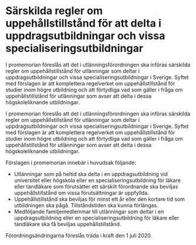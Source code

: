 # Särskilda regler om uppehållstillstånd för att delta i uppdragsutbildningar och vissa specialiseringsutbildningar

I promemorian föreslås att det i utlänningsförordningen ska införas särskilda regler om uppehållstillstånd för utlänningar som deltar i uppdragsutbildningar och vissa specialiseringsutbildningar i Sverige. Syftet med förslagen är att komplettera regelverket om uppehållstillstånd för studier inom högre utbildning och att förtydliga vad som gäller i fråga om uppehållstillstånd för utlänningar som avser att delta i dessa högskoleliknande utbildningar.

I promemorian föreslås att det i utlänningsförordningen ska införas särskilda regler om uppehållstillstånd för utlänningar som deltar i uppdragsutbildningar och vissa specialiseringsutbildningar i Sverige. Syftet med förslagen är att komplettera regelverket om uppehållstillstånd för studier inom högre utbildning och att förtydliga vad som gäller i fråga om uppehållstillstånd för utlänningar som avser att delta i dessa högskoleliknande utbildningar.

Förslagen i promemorian innebär i huvudsak följande:

* Utlänningar som på heltid ska delta i en uppdragsutbildning vid universitet eller högskola eller en specialiseringsutbildning för läkare eller tandläkare som förutsätter ett särskilt förordnande ska beviljas uppehållstillstånd om vissa förutsättningar är uppfyllda.
* Uppehållstillstånd ska beviljas för minst ett år eller den kortare tid som utbildningen ska pågå. Tillståndstiden ska kunna förlängas.
* Medföljande familjemedlemmar till utlänningar som deltar i en uppdragsutbildning eller en specialiseringsutbildning för läkare eller tandläkare ska få beviljas uppehållstillstånd.

Förordningsändringarna föreslås träda i kraft den 1 juli 2020.
